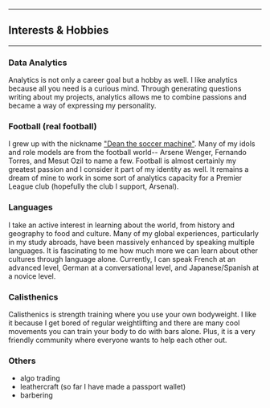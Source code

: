 

---

## Interests & Hobbies

---


### Data Analytics

Analytics is not only a career goal but a hobby as well. I like analytics because all you need is a curious mind. Through generating questions writing about my projects, analytics allows me to combine passions and became a way of expressing my personality.

### Football (real football)

I grew up with the nickname ["Dean the soccer machine"](https://www.youtube.com/watch?v=sXh5QmqUBp4). Many of my idols and role models are from the football world-- Arsene Wenger, Fernando Torres, and Mesut Ozil to name a few. Football is almost certainly my greatest passion and I consider it part of my identity as well. It remains a dream of mine to work in some sort of analytics capacity for a Premier League club (hopefully the club I support, Arsenal).

### Languages

I take an active interest in learning about the world, from history and geography to food and culture. Many of my global experiences, particularly in my study abroads, have been massively enhanced by speaking multiple languages. It is fascinating to me how much more we can learn about other cultures through language alone. Currently, I can speak French at an advanced level, German at a conversational level, and Japanese/Spanish at a novice level.

### Calisthenics

Calisthenics is strength training where you use your own bodyweight. I like it because I get bored of regular weightlifting and there are many cool movements you can train your body to do with bars alone. Plus, it is a very friendly community where everyone wants to help each other out.

### Others
- algo trading
- leathercraft (so far I have made a passport wallet)
- barbering 
